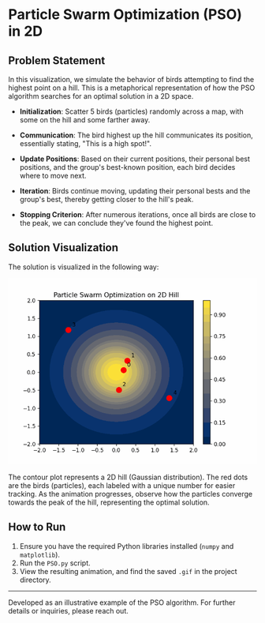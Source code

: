 # Particle Swarm Optimization (PSO) in 2D

## Problem Statement
In this visualization, we simulate the behavior of birds attempting to find the highest point on a hill. This is a metaphorical representation of how the PSO algorithm searches for an optimal solution in a 2D space.

- **Initialization**: Scatter 5 birds (particles) randomly across a map, with some on the hill and some farther away.
  
- **Communication**: The bird highest up the hill communicates its position, essentially stating, "This is a high spot!".
  
- **Update Positions**: Based on their current positions, their personal best positions, and the group's best-known position, each bird decides where to move next.
  
- **Iteration**: Birds continue moving, updating their personal bests and the group's best, thereby getting closer to the hill's peak.
  
- **Stopping Criterion**: After numerous iterations, once all birds are close to the peak, we can conclude they've found the highest point.

## Solution Visualization

The solution is visualized in the following way:

![PSO Optimization Animation](./PSO_animation.gif)

The contour plot represents a 2D hill (Gaussian distribution). The red dots are the birds (particles), each labeled with a unique number for easier tracking. As the animation progresses, observe how the particles converge towards the peak of the hill, representing the optimal solution.

## How to Run
1. Ensure you have the required Python libraries installed (`numpy` and `matplotlib`).
2. Run the `PSO.py` script.
3. View the resulting animation, and find the saved `.gif` in the project directory.

---

Developed as an illustrative example of the PSO algorithm. For further details or inquiries, please reach out.
